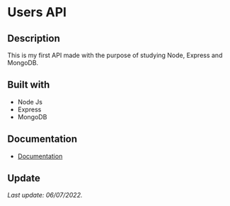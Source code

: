 # Users API

## Description

This is my first API made with the purpose of studying Node, Express and MongoDB.

## Built with

- Node Js
- Express
- MongoDB

## Documentation

- [Documentation](https://documenter.getpostman.com/view/21281685/Uz5Gmb6y)

## Update

_Last update: 06/07/2022._
